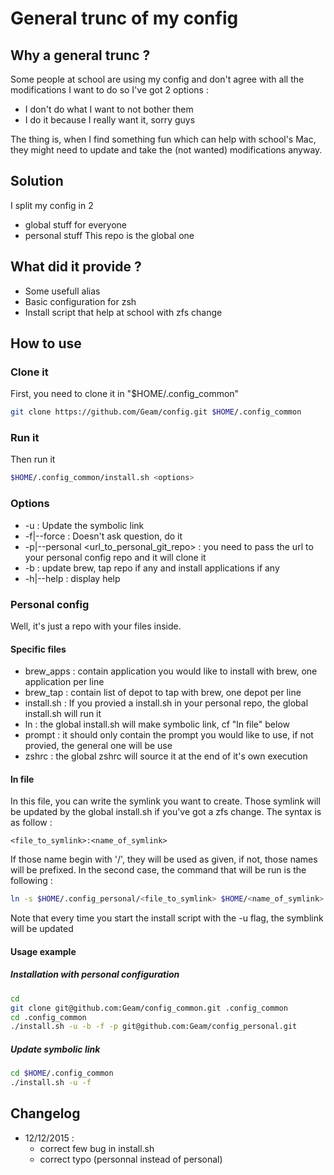 # General trunc of my config

## Why a general trunc ?
Some people at school are using my config and don't agree with all the
modifications I want to do so I've got 2 options :
- I don't do what I want to not bother them
- I do it because I really want it, sorry guys

The thing is, when I find something fun which can help with school's Mac, they
might need to update and take the (not wanted) modifications anyway.

## Solution
I split my config in 2
- global stuff for everyone
- personal stuff
This repo is the global one

## What did it provide ?
- Some usefull alias
- Basic configuration for zsh
- Install script that help at school with zfs change

## How to use
### Clone it
First, you need to clone it in "$HOME/.config_common"
```bash
git clone https://github.com/Geam/config.git $HOME/.config_common
```
### Run it
Then run it
```bash
$HOME/.config_common/install.sh <options>
```
### Options
- -u : Update the symbolic link
- -f|--force : Doesn't ask question, do it
- -p|--personal <url_to_personal_git_repo> : you need to pass the url to your
  personal config repo and it will clone it
- -b : update brew, tap repo if any and install applications if any
- -h|--help : display help

### Personal config
Well, it's just a repo with your files inside.
#### Specific files
- brew_apps : contain application you would like to install with brew, one
  application per line
- brew_tap : contain list of depot to tap with brew, one depot per line
- install.sh : If you provied a install.sh in your personal repo, the global
  install.sh will run it
- ln : the global install.sh will make symbolic link, cf "ln file" below
- prompt : it should only contain the prompt you would like to use, if not
  provied, the general one will be use
- zshrc : the global zshrc will source it at the end of it's own execution

#### ln file
In this file, you can write the symlink you want to create. Those symlink will
be updated by the global install.sh if you've got a zfs change. The syntax is
as follow :
```text
<file_to_symlink>:<name_of_symlink>
```
If those name begin with '/', they will be used as given, if not, those names
will be prefixed. In the second case, the command that will be run is the
following :
```bash
ln -s $HOME/.config_personal/<file_to_symlink> $HOME/<name_of_symlink>
```
Note that every time you start the install script with the -u flag, the symblink
will be updated

#### Usage example
##### Installation with personal configuration
```bash
cd
git clone git@github.com:Geam/config_common.git .config_common
cd .config_common
./install.sh -u -b -f -p git@github.com:Geam/config_personal.git
```
##### Update symbolic link
```bash
cd $HOME/.config_common
./install.sh -u -f
```
## Changelog
- 12/12/2015 :
  - correct few bug in install.sh
  - correct typo (personnal instead of personal)
